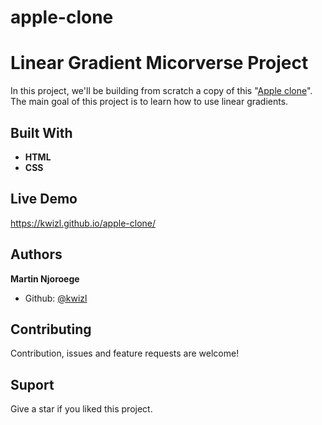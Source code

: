 # apple-clone
# Linear Gradient Micorverse Project

In this project, we'll be building from scratch a copy of this "[Apple clone](https://web.archive.org/web/20140301004610/http://www.apple.com/)". The main goal of this project is to learn how to use linear gradients.

## Built With

- **HTML**
- **CSS**

## Live Demo
https://kwizl.github.io/apple-clone/

## Authors

**Martin Njoroege**

- Github: [@kwizl](https://github.com/kwizl)

## Contributing

Contribution, issues and feature requests are welcome!

## Suport

Give a star if you liked this project.
